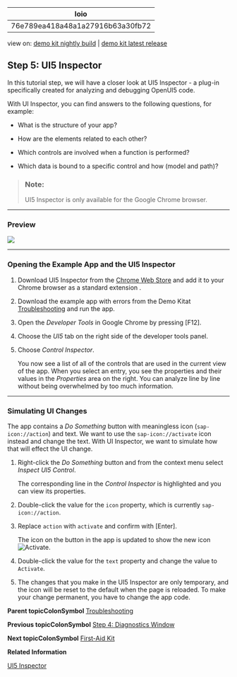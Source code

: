 <!-- loio76e789ea418a48a1a27916b63a30fb72 -->

| loio |
| -----|
| 76e789ea418a48a1a27916b63a30fb72 |

<div id="loio">

view on: [demo kit nightly build](https://openui5nightly.hana.ondemand.com/#/topic/76e789ea418a48a1a27916b63a30fb72) | [demo kit latest release](https://openui5.hana.ondemand.com/#/topic/76e789ea418a48a1a27916b63a30fb72)</div>

## Step 5: UI5 Inspector

In this tutorial step, we will have a closer look at UI5 Inspector - a plug-in specifically created for analyzing and debugging OpenUI5 code.

With UI Inspector, you can find answers to the following questions, for example:

-   What is the structure of your app?

-   How are the elements related to each other?

-   Which controls are involved when a function is performed?

-   Which data is bound to a specific control and how \(model and path\)?


> ### Note:  
> UI5 Inspector is only available for the Google Chrome browser.

***

<a name="loio76e789ea418a48a1a27916b63a30fb72__section_z4x_bdk_b1b"/>

### Preview

 ![](loioe881330405e24b42b064ae6042d85b43_LowRes.gif) 

***

### Opening the Example App and the UI5 Inspector

1.  Download UI5 Inspector from the [Chrome Web Store](https://chrome.google.com/webstore/detail/ui5-inspector/bebecogbafbighhaildooiibipcnbngo?hl=en) and add it to your Chrome browser as a standard extension .

2.  Download the example app with errors from the Demo Kitat [Troubleshooting](https://openui5.hana.ondemand.com/explored.html#/sample/sap.ui.core.tutorial.troubleshooting.01/preview) and run the app.

3.  Open the *Developer Tools* in Google Chrome by pressing [F12\].

4.  Choose the *UI5* tab on the right side of the developer tools panel.

5.  Choose *Control Inspector*.

    You now see a list of all of the controls that are used in the current view of the app. When you select an entry, you see the properties and their values in the *Properties* area on the right. You can analyze line by line without being overwhelmed by too much information.


***

<a name="loio76e789ea418a48a1a27916b63a30fb72__section_plg_ffk_b1b"/>

### Simulating UI Changes

The app contains a *Do Something* button with meaningless icon \(`sap-icon://action`\) and text. We want to use the `sap-icon://activate` icon instead and change the text. With UI Inspector, we want to simulate how that will effect the UI change.

1.  Right-click the *Do Something* button and from the context menu select *Inspect UI5 Control*.

    The corresponding line in the *Control Inspector* is highlighted and you can view its properties.

2.  Double-click the value for the `icon` property, which is currently `sap-icon://action`.

3.  Replace `action` with `activate` and confirm with [Enter\].

    The icon on the button in the app is updated to show the new icon ![Activate](loio997baba218974ca2888824f87d8b1af4_LowRes.png).

4.  Double-click the value for the `text` property and change the value to `Activate`.

5.  The changes that you make in the UI5 Inspector are only temporary, and the icon will be reset to the default when the page is reloaded. To make your change permanent, you have to change the app code.


**Parent topicColonSymbol** [Troubleshooting](Troubleshooting_5661952.md "In this tutorial, we will show you some tools that will help you if you run into problems with your OpenUI5 app.")

**Previous topicColonSymbol** [Step 4: Diagnostics Window](Step_4_Diagnostics_Window_04b75ea.md "In this tutorial step, we have a closer look at the Diagnostics window. It offers a wealth of information including comprehensive technical information, a control tree, and debugging features.")

**Next topicColonSymbol** [First-Aid Kit](First-Aid_Kit_38859a8.md "This section contains the most common issues that you might face when developing OpenUI5 apps and how to solve them.")

**Related Information**  


[UI5 Inspector](UI5_Inspector_b24e724.md "The UI5 Inspector is an open source Chrome DevTools extension that helps app developers to inspect, analyze, and support OpenUI5-based apps. It is supported for apps based on OpenUI5 version 1.28 and higher.")

